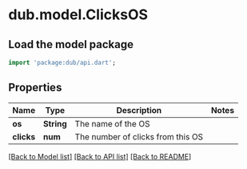 # dub.model.ClicksOS

## Load the model package
```dart
import 'package:dub/api.dart';
```

## Properties
Name | Type | Description | Notes
------------ | ------------- | ------------- | -------------
**os** | **String** | The name of the OS | 
**clicks** | **num** | The number of clicks from this OS | 

[[Back to Model list]](../README.md#documentation-for-models) [[Back to API list]](../README.md#documentation-for-api-endpoints) [[Back to README]](../README.md)



